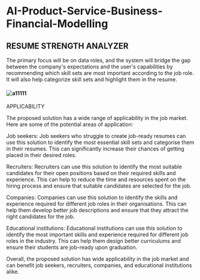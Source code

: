 # AI-Product-Service-Business-Financial-Modelling
## RESUME STRENGTH ANALYZER
The primary focus will be on data roles, and the system will bridge the gap between the company's expectations and the user's capabilities by recommending which skill sets are most important according to the job role. It will also help categorize skill sets and highlight them in the resume.
#### ![a11111](https://github.com/Priyankar2001/AI-Product-Service-Business-Financial-Modelling/assets/115488723/b99d3596-af27-4efd-a670-837bf651ef66)
APPLICABILITY 

The proposed solution has a wide range of applicability in the job market. Here are some of the potential areas of application:

Job seekers: Job seekers who struggle to create job-ready resumes can use this solution to identify the most essential skill sets and categorise them in their resumes. This can significantly increase their chances of getting placed in their desired roles.

Recruiters: Recruiters can use this solution to identify the most suitable candidates for their open positions based on their required skills and experience. This can help to reduce the time and resources spent on the hiring process and ensure that suitable candidates are selected for the job.

Companies: Companies can use this solution to identify the skills and experience required for different job roles in their organisations. This can help them develop better job descriptions and ensure that they attract the right candidates for the job.

Educational institutions: Educational institutions can use this solution to identify the most important skills and experience required for different job roles in the industry. This can help them design better curriculums and ensure their students are job-ready upon graduation.

Overall, the proposed solution has wide applicability in the job market and can benefit job seekers, recruiters, companies, and educational institutions alike.
 
